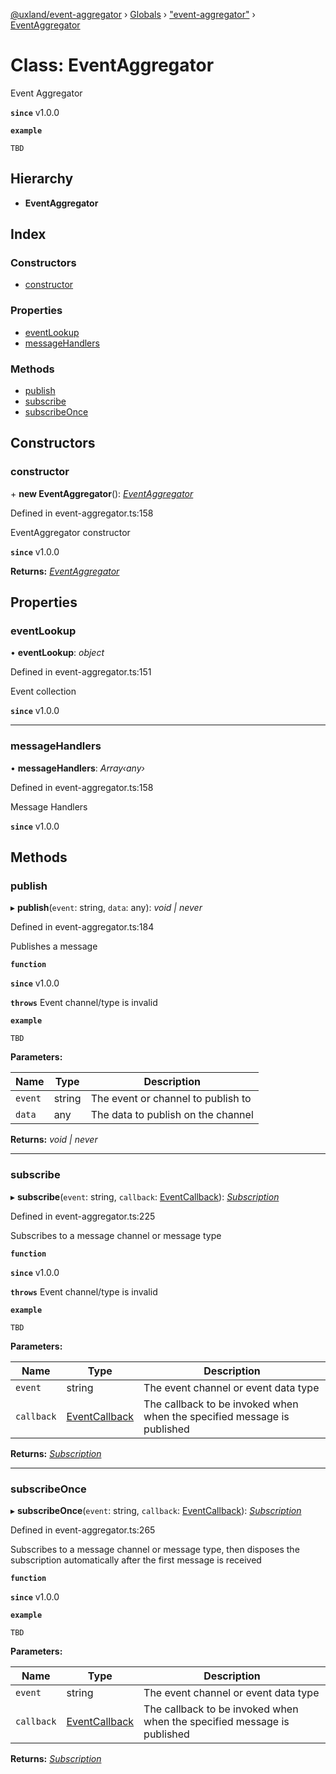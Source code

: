 [@uxland/event-aggregator](../README.md) › [Globals](../globals.md) › ["event-aggregator"](../modules/_event_aggregator_.md) › [EventAggregator](_event_aggregator_.eventaggregator.md)

# Class: EventAggregator

Event Aggregator

**`since`** v1.0.0

**`example`** 

`TBD`

## Hierarchy

* **EventAggregator**

## Index

### Constructors

* [constructor](_event_aggregator_.eventaggregator.md#constructor)

### Properties

* [eventLookup](_event_aggregator_.eventaggregator.md#eventlookup)
* [messageHandlers](_event_aggregator_.eventaggregator.md#messagehandlers)

### Methods

* [publish](_event_aggregator_.eventaggregator.md#publish)
* [subscribe](_event_aggregator_.eventaggregator.md#subscribe)
* [subscribeOnce](_event_aggregator_.eventaggregator.md#subscribeonce)

## Constructors

###  constructor

\+ **new EventAggregator**(): *[EventAggregator](_event_aggregator_.eventaggregator.md)*

Defined in event-aggregator.ts:158

EventAggregator constructor

**`since`** v1.0.0

**Returns:** *[EventAggregator](_event_aggregator_.eventaggregator.md)*

## Properties

###  eventLookup

• **eventLookup**: *object*

Defined in event-aggregator.ts:151

Event collection

**`since`** v1.0.0

___

###  messageHandlers

• **messageHandlers**: *Array‹any›*

Defined in event-aggregator.ts:158

Message Handlers

**`since`** v1.0.0

## Methods

###  publish

▸ **publish**(`event`: string, `data`: any): *void | never*

Defined in event-aggregator.ts:184

Publishes a message

**`function`** 

**`since`** v1.0.0

**`throws`** Event channel/type is invalid

**`example`** 

`TBD`

**Parameters:**

Name | Type | Description |
------ | ------ | ------ |
`event` | string | The event or channel to publish to |
`data` | any | The data to publish on the channel |

**Returns:** *void | never*

___

###  subscribe

▸ **subscribe**(`event`: string, `callback`: [EventCallback](../modules/_event_aggregator_.md#eventcallback)): *[Subscription](../interfaces/_event_aggregator_.subscription.md)*

Defined in event-aggregator.ts:225

Subscribes to a message channel or message type

**`function`** 

**`since`** v1.0.0

**`throws`** Event channel/type is invalid

**`example`** 

`TBD`

**Parameters:**

Name | Type | Description |
------ | ------ | ------ |
`event` | string | The event channel or event data type |
`callback` | [EventCallback](../modules/_event_aggregator_.md#eventcallback) | The callback to be invoked when when the specified message is published |

**Returns:** *[Subscription](../interfaces/_event_aggregator_.subscription.md)*

___

###  subscribeOnce

▸ **subscribeOnce**(`event`: string, `callback`: [EventCallback](../modules/_event_aggregator_.md#eventcallback)): *[Subscription](../interfaces/_event_aggregator_.subscription.md)*

Defined in event-aggregator.ts:265

Subscribes to a message channel or message type, then disposes the subscription automatically after the first message is received

**`function`** 

**`since`** v1.0.0

**`example`** 

`TBD`

**Parameters:**

Name | Type | Description |
------ | ------ | ------ |
`event` | string | The event channel or event data type |
`callback` | [EventCallback](../modules/_event_aggregator_.md#eventcallback) | The callback to be invoked when when the specified message is published |

**Returns:** *[Subscription](../interfaces/_event_aggregator_.subscription.md)*
